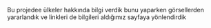 Bu projedee ülkeler hakkında bilgi verdik bunu yaparken görsellerden yararlandık ve linkleri de bilgileri aldığımız sayfaya yönlendirdik
